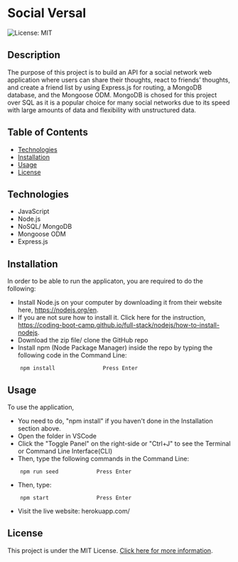 # Social Versal
![License: MIT](https://img.shields.io/badge/License-MIT-yellow.svg)


## Description

The purpose of this project is to build an API for a social network web application where users can share their thoughts, react to friends’ thoughts, and create a friend list by using Express.js for routing, a MongoDB database, and the Mongoose ODM. MongoDB is chosed for this project over SQL as it is a popular choice for many social networks due to its speed with large amounts of data and flexibility with unstructured data.


## Table of Contents

- [Technologies](#technologies)
- [Installation](#installation)
- [Usage](#usage)
- [License](#license)


## Technologies

- JavaScript
- Node.js 
- NoSQL/ MongoDB
- Mongoose ODM
- Express.js


## Installation

In order to be able to run the applicaton, you are required to do the following:

- Install Node.js on your computer by downloading it from their website here, https://nodejs.org/en.
- If you are not sure how to install it. Click here for the instruction, https://coding-boot-camp.github.io/full-stack/nodejs/how-to-install-nodejs.
- Download the zip file/ clone the GitHub repo 
- Install npm (Node Package Manager) inside the repo by typing the following code in the Command Line:

```
    npm install               Press Enter
```


## Usage

To use the application,
- You need to do, "npm install" if you haven't done in the Installation section above.
- Open the folder in VSCode
- Click the "Toggle Panel" on the right-side or "Ctrl+J" to see the Terminal or Command Line Interface(CLI)
- Then, type the following commands in the Command Line:

```
    npm run seed            Press Enter
```
- Then, type:

```
    npm start               Press Enter
```

- Visit the live website: herokuapp.com/ 


## License

This project is under the MIT License. [Click here for more information](https://opensource.org/licenses/MIT).
